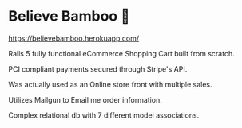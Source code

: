 # Believe Bamboo 🛒

https://believebamboo.herokuapp.com/

Rails 5 fully functional eCommerce Shopping Cart built from scratch.

PCI compliant payments secured through Stripe's API.

Was actually used as an Online store front with multiple sales.

Utilizes Mailgun to Email me order information.

Complex relational db with 7 different model associations.
